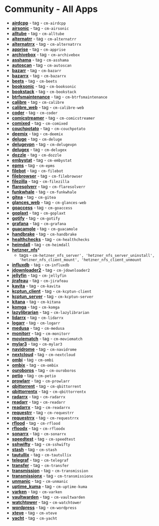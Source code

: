 # Community - All Apps

  -  **[airdcpp](../community/apps/airdcpp.md)**  - tag - `cm-airdcpp`
  -  **[airsonic](../community/apps/airsonic.md)**  - tag - `cm-airsonic`
  -  **[alltube](../community/apps/alltube.md)**  - tag - `cm-alltube`
  -  **[alternatrr](../community/apps/alternatrr.md)**  - tag - `cm-alternatrr`
  -  **[alternatrrx](../community/apps/alternatrrx.md)**  - tag - `cm-alternatrrx`
  -  **[apprise](../community/apps/apprise.md)**  - tag - `cm-apprise`
  -  **[archivebox](../community/apps/archivebox.md)**  - tag - `cm-archivebox`
  -  **[asshama](../community/apps/asshama.md)**  - tag - `cm-asshama`
  -  **[autoscan](../community/apps/autoscan.md)**  - tag - `cm-autoscan`
  -  **[bazarr](../community/apps/bazarr.md)**  - tag - `cm-bazarr`
  -  **[bazarrx](../community/apps/bazarrx.md)**  - tag - `cm-bazarrx`
  -  **[beets](../community/apps/beets.md)**  - tag - `cm-beets`
  -  **[booksonic](../community/apps/booksonic.md)**  - tag - `cm-booksonic`
  -  **[bookstack](../community/apps/bookstack.md)**  - tag - `cm-bookstack`
  -  **[btrfsmaintenance](../community/apps/btrfsmaintenance.md)**  - tag - `cm-btrfsmaintenance`
  -  **[calibre](../community/apps/calibre.md)**  - tag - `cm-calibre`
  -  **[calibre_web](../community/apps/calibre_web.md)**  - tag - `cm-calibre-web`
  -  **[coder](../community/apps/coder.md)**  - tag - `cm-coder`
  -  **[comicstreamer](../community/apps/comicstreamer.md)**  - tag - `cm-comicstreamer`
  -  **[comixed](../community/apps/comixed.md)**  - tag - `cm-comixed`
  -  **[couchpotato](../community/apps/couchpotato.md)**  - tag - `cm-couchpotato`
  -  **[deemix](../community/apps/deemix.md)**  - tag - `cm-deemix`
  -  **[deluge](../community/apps/deluge.md)**  - tag - `cm-deluge`
  -  **[delugevpn](../community/apps/delugevpn.md)**  - tag - `cm-delugevpn`
  -  **[delugex](../community/apps/delugex.md)**  - tag - `cm-delugex`
  -  **[dozzle](../community/apps/dozzle.md)**  - tag - `cm-dozzle`
  -  **[embystat](../community/apps/embystat.md)**  - tag - `cm-embystat`
  -  **[epms](../community/apps/epms.md)**  - tag - `cm-epms`
  -  **[filebot](../community/apps/filebot.md)**  - tag - `cm-filebot`
  -  **[filebrowser](../community/apps/filebrowser.md)**  - tag - `cm-filebrowser`
  -  **[filezilla](../community/apps/filezilla.md)**  - tag - `cm-filezilla`
  -  **[flaresolverr](../community/apps/flaresolverr.md)**  - tag - `cm-flaresolverr`
  -  **[funkwhale](../community/apps/funkwhale.md)**  - tag - `cm-funkwhale`
  -  **[gitea](../community/apps/gitea.md)**  - tag - `cm-gitea`
  -  **[glances_web](../community/apps/glances_web.md)**  - tag - `cm-glances-web`
  -  **[goaccess](../community/apps/goaccess.md)**  - tag - `cm-goaccess`
  -  **[goplaxt](../community/apps/goplaxt.md)**  - tag - `cm-goplaxt`
  -  **[gotify](../community/apps/gotify.md)**  - tag - `cm-gotify`
  -  **[grafana](../community/apps/grafana.md)**  - tag - `cm-grafana`
  -  **[guacamole](../community/apps/guacamole.md)**  - tag - `cm-guacamole`
  -  **[handbrake](../community/apps/handbrake.md)**  - tag - `cm-handbrake`
  -  **[healthchecks](../community/apps/healthchecks.md)**  - tag - `cm-healthchecks`
  -  **[heimdall](../community/apps/heimdall.md)**  - tag - `cm-heimdall`
  -  **[hetzner_nfs](../community/apps/hetzner_nfs.md)***  <br />
        - tags - `cm-hetzner_nfs_server', 'hetzner_nfs_server_uninstall', 'hetzner_nfs_client_mount', 'hetzner_nfs_client_unmount`
  -  **[influxdb](../community/apps/influxdb.md)**  - tag - `cm-influxdb`
  -  **[jdownloader2](../community/apps/jdownloader2.md)**  - tag - `cm-jdownloader2`
  -  **[jellyfin](../community/apps/jellyfin.md)**  - tag - `cm-jellyfin`
  -  **[jirafeau](../community/apps/jirafeau.md)**  - tag - `cm-jirafeau`
  -  **[kavita](../community/apps/kavita.md)**  - tag - `cm-kavita`
  -  **[kcptun_client](../community/apps/kcptun_client.md)**  - tag - `cm-kcptun-client`
  -  **[kcptun_server](../community/apps/kcptun_server.md)**  - tag - `cm-kcptun-server`
  -  **[kitana](../community/apps/kitana.md)**  - tag - `cm-kitana`
  -  **[komga](../community/apps/komga.md)**  - tag - `cm-komga`
  -  **[lazylibrarian](../community/apps/lazylibrarian.md)**  - tag - `cm-lazylibrarian`
  -  **[lidarrx](../community/apps/lidarrx.md)**  - tag - `cm-lidarrx`
  -  **[logarr](../community/apps/logarr.md)**  - tag - `cm-logarr`
  -  **[medusa](../community/apps/medusa.md)**  - tag - `cm-medusa`
  -  **[monitorr](../community/apps/monitorr.md)**  - tag - `cm-monitorr`
  -  **[moviematch](../community/apps/moviematch.md)**  - tag - `cm-moviematch`
  -  **[mylar3](../community/apps/mylar3.md)**  - tag - `cm-mylar3`
  -  **[navidrome](../community/apps/navidrome.md)**  - tag - `cm-navidrome`
  -  **[nextcloud](../community/apps/nextcloud.md)**  - tag - `cm-nextcloud`
  -  **[ombi](../community/apps/ombi.md)**  - tag - `cm-ombi`
  -  **[ombix](../community/apps/ombix.md)**  - tag - `cm-ombix`
  -  **[ouroboros](../community/apps/ouroboros.md)**  - tag - `cm-ouroboros`
  -  **[petio](../community/apps/petio.md)**  - tag - `cm-petio`
  -  **[prowlarr](../community/apps/prowlarr.md)**  - tag - `cm-prowlarr`
  -  **[qbittorrent](../community/apps/qbittorrent.md)**  - tag - `cm-qbittorrent`
  -  **[qbittorrentx](../community/apps/qbittorrentx.md)**  - tag - `cm-qbittorrentx`
  -  **[radarrx](../community/apps/radarrx.md)**  - tag - `cm-radarrx`
  -  **[readarr](../community/apps/readarr.md)**  - tag - `cm-readarr`
  -  **[readarrx](../community/apps/readarrx.md)**  - tag - `cm-readarrx`
  -  **[requestrr](../community/apps/alternatrr.md)**  - tag - `cm-requestrr`
  -  **[requestrrx](../community/apps/requestrr.md)**  - tag - `cm-requestrrx`
  -  **[rflood](../community/apps/rflood.md)**  - tag - `cm-rflood`
  -  **[rfloodx](../community/apps/rfloodx.md)**  - tag - `cm-rfloodx`
  -  **[sonarrx](../community/apps/sonarrx.md)**  - tag - `cm-sonarrx`
  -  **[speedtest](../community/apps/speedtest.md)**  - tag - `cm-speedtest`
  -  **[sshwifty](../community/apps/sshwifty.md)**  - tag - `cm-sshwifty`
  -  **[stash](../community/apps/stash.md)**  - tag - `cm-stash`
  -  **[tautullix](../community/apps/tautullix.md)**  - tag - `cm-tautullix`
  -  **[telegraf](../community/apps/telegraf.md)**  - tag - `cm-telegraf`
  -  **[transfer](../community/apps/transfer.md)**  - tag - `cm-transfer`
  -  **[transmission](../community/apps/transmission.md)**  - tag - `cm-transmission`
  -  **[transmissionx](../community/apps/transmissionx.md)**  - tag - `cm-transmissionx`
  -  **[unmanic](../community/apps/unmanic.md)**  - tag - `cm-unmanic`
  -  **[uptime_kuma](../community/apps/uptime_kuma.md)**  - tag - `cm-uptime-kuma`
  -  **[varken](../community/apps/varken.md)**  - tag - `cm-varken`
  -  **[vaultwarden](../community/apps/vaultwarden.md)**  - tag - `cm-vaultwarden`
  -  **[watchtower](../community/apps/watchtower.md)**  - tag - `cm-watchtower`
  -  **[wordpress](../community/apps/wordpress.md)**  - tag - `cm-wordpress`
  -  **[xteve](../community/apps/xteve.md)**  - tag - `cm-xteve`
  -  **[yacht](../community/apps/yacht.md)**  - tag - `cm-yacht`
